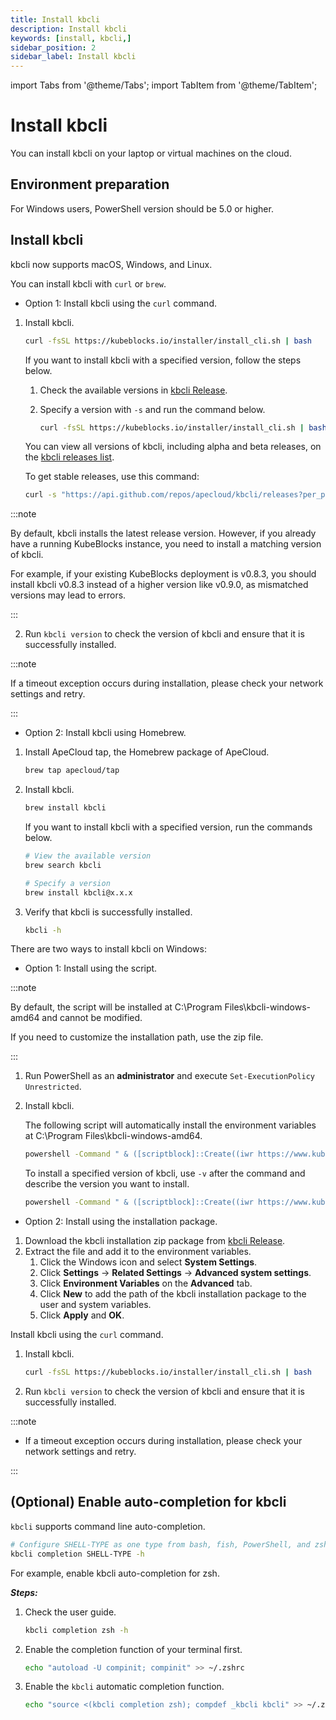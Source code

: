 ```yaml
---
title: Install kbcli 
description: Install kbcli 
keywords: [install, kbcli,]
sidebar_position: 2
sidebar_label: Install kbcli
---
```


import Tabs from '@theme/Tabs';
import TabItem from '@theme/TabItem';

# Install kbcli

You can install kbcli on your laptop or virtual machines on the cloud.

## Environment preparation

For Windows users, PowerShell version should be 5.0 or higher.

## Install kbcli

kbcli now supports macOS, Windows, and Linux.

<Tabs>
<TabItem value="macOS" label="macOS" default>

You can install kbcli with `curl` or `brew`.

- Option 1: Install kbcli using the `curl` command.

1. Install kbcli.

   ```bash
   curl -fsSL https://kubeblocks.io/installer/install_cli.sh | bash
   ```

   If you want to install kbcli with a specified version, follow the steps below.

   1. Check the available versions in [kbcli Release](https://github.com/apecloud/kbcli/releases/).
   2. Specify a version with `-s` and run the command below.

      ```bash
      curl -fsSL https://kubeblocks.io/installer/install_cli.sh | bash -s x.x.x
      ```
   You can view all versions of kbcli, including alpha and beta releases, on the [kbcli releases list](https://github.com/apecloud/kbcli/releases).

   To get stable releases, use this command:
   ```bash
   curl -s "https://api.github.com/repos/apecloud/kbcli/releases?per_page=100&page=1" | jq -r '.[] | select(.prerelease == false) | .tag_name' | sort -V
   ```

  :::note

   By default, kbcli installs the latest release version. However, if you already have a running KubeBlocks instance, you need to install a matching version of kbcli.

   For example, if your existing KubeBlocks deployment is v0.8.3, you should install kbcli v0.8.3 instead of a higher version like v0.9.0, as mismatched versions may lead to errors.

  :::

2. Run `kbcli version` to check the version of kbcli and ensure that it is successfully installed.

  :::note

  If a timeout exception occurs during installation, please check your network settings and retry.

  :::

- Option 2: Install kbcli using Homebrew.

1. Install ApeCloud tap, the Homebrew package of ApeCloud.

   ```bash
   brew tap apecloud/tap
   ```

2. Install kbcli.

   ```bash
   brew install kbcli
   ```

   If you want to install kbcli with a specified version, run the commands below.

   ```bash
   # View the available version
   brew search kbcli

   # Specify a version
   brew install kbcli@x.x.x
   ```

3. Verify that kbcli is successfully installed.

   ```bash
   kbcli -h
   ```

</TabItem>

<TabItem value="Windows" label="Windows">

There are two ways to install kbcli on Windows:

- Option 1: Install using the script.

:::note

By default, the script will be installed at C:\Program Files\kbcli-windows-amd64 and cannot be modified.

If you need to customize the installation path, use the zip file.

:::

1. Run PowerShell as an **administrator** and execute `Set-ExecutionPolicy Unrestricted`.
2. Install kbcli.  

   The following script will automatically install the environment variables at C:\Program Files\kbcli-windows-amd64.

    ```bash
    powershell -Command " & ([scriptblock]::Create((iwr https://www.kubeblocks.io/installer/install_cli.ps1)))"
    ```

    To install a specified version of kbcli, use `-v` after the command and describe the version you want to install.

    ```bash
    powershell -Command " & ([scriptblock]::Create((iwr https://www.kubeblocks.io/installer/install_cli.ps1))) -v 0.5.2"
    ```

- Option 2: Install using the installation package.

1. Download the kbcli installation zip package from [kbcli Release](https://github.com/apecloud/kbcli/releases/).
2. Extract the file and add it to the environment variables.
    1. Click the Windows icon and select **System Settings**.
    2. Click **Settings** -> **Related Settings** -> **Advanced system settings**.
    3. Click **Environment Variables** on the **Advanced** tab.
    4. Click **New** to add the path of the kbcli installation package to the user and system variables.
    5. Click **Apply** and **OK**.

</TabItem>

<TabItem value="Linux" label="Linux">

Install kbcli using the `curl` command.

1. Install kbcli.

   ```bash
   curl -fsSL https://kubeblocks.io/installer/install_cli.sh | bash
   ```

2. Run `kbcli version` to check the version of kbcli and ensure that it is successfully installed.

:::note

- If a timeout exception occurs during installation, please check your network settings and retry.

:::

</TabItem>
</Tabs>

## (Optional) Enable auto-completion for kbcli

`kbcli` supports command line auto-completion.

```bash
# Configure SHELL-TYPE as one type from bash, fish, PowerShell, and zsh
kbcli completion SHELL-TYPE -h
```

For example, enable kbcli auto-completion for zsh.

***Steps:***

1. Check the user guide.

    ```bash
    kbcli completion zsh -h
    ```

2. Enable the completion function of your terminal first.

    ```bash
    echo "autoload -U compinit; compinit" >> ~/.zshrc
    ```

3. Enable the `kbcli` automatic completion function.

    ```bash
    echo "source <(kbcli completion zsh); compdef _kbcli kbcli" >> ~/.zshrc
    ```
